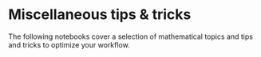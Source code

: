 # Miscellaneous tips & tricks

The following notebooks cover a selection of mathematical topics and tips and tricks to optimize your workflow.